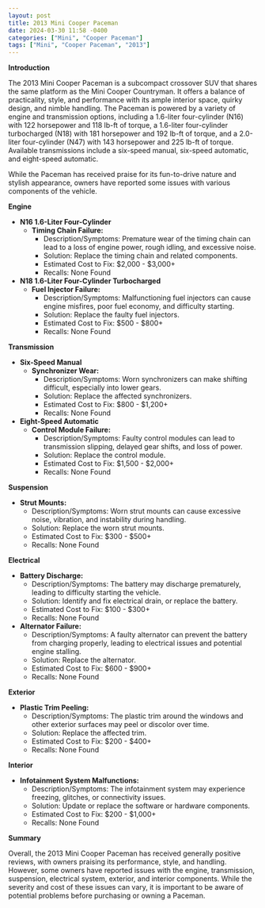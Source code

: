 ```yaml
---
layout: post
title: 2013 Mini Cooper Paceman
date: 2024-03-30 11:58 -0400
categories: ["Mini", "Cooper Paceman"]
tags: ["Mini", "Cooper Paceman", "2013"]
---
```

**Introduction**

The 2013 Mini Cooper Paceman is a subcompact crossover SUV that shares the same platform as the Mini Cooper Countryman. It offers a balance of practicality, style, and performance with its ample interior space, quirky design, and nimble handling. The Paceman is powered by a variety of engine and transmission options, including a 1.6-liter four-cylinder (N16) with 122 horsepower and 118 lb-ft of torque, a 1.6-liter four-cylinder turbocharged (N18) with 181 horsepower and 192 lb-ft of torque, and a 2.0-liter four-cylinder (N47) with 143 horsepower and 225 lb-ft of torque. Available transmissions include a six-speed manual, six-speed automatic, and eight-speed automatic.

While the Paceman has received praise for its fun-to-drive nature and stylish appearance, owners have reported some issues with various components of the vehicle.

**Engine**

* **N16 1.6-Liter Four-Cylinder**
    * **Timing Chain Failure:**
        * Description/Symptoms: Premature wear of the timing chain can lead to a loss of engine power, rough idling, and excessive noise.
        * Solution: Replace the timing chain and related components.
        * Estimated Cost to Fix: $2,000 - $3,000+
        * Recalls: None Found
* **N18 1.6-Liter Four-Cylinder Turbocharged**
    * **Fuel Injector Failure:**
        * Description/Symptoms: Malfunctioning fuel injectors can cause engine misfires, poor fuel economy, and difficulty starting.
        * Solution: Replace the faulty fuel injectors.
        * Estimated Cost to Fix: $500 - $800+
        * Recalls: None Found

**Transmission**

* **Six-Speed Manual**
    * **Synchronizer Wear:**
        * Description/Symptoms: Worn synchronizers can make shifting difficult, especially into lower gears.
        * Solution: Replace the affected synchronizers.
        * Estimated Cost to Fix: $800 - $1,200+
        * Recalls: None Found
* **Eight-Speed Automatic**
    * **Control Module Failure:**
        * Description/Symptoms: Faulty control modules can lead to transmission slipping, delayed gear shifts, and loss of power.
        * Solution: Replace the control module.
        * Estimated Cost to Fix: $1,500 - $2,000+
        * Recalls: None Found

**Suspension**

* **Strut Mounts:**
    * Description/Symptoms: Worn strut mounts can cause excessive noise, vibration, and instability during handling.
    * Solution: Replace the worn strut mounts.
    * Estimated Cost to Fix: $300 - $500+
    * Recalls: None Found

**Electrical**

* **Battery Discharge:**
    * Description/Symptoms: The battery may discharge prematurely, leading to difficulty starting the vehicle.
    * Solution: Identify and fix electrical drain, or replace the battery.
    * Estimated Cost to Fix: $100 - $300+
    * Recalls: None Found
* **Alternator Failure:**
    * Description/Symptoms: A faulty alternator can prevent the battery from charging properly, leading to electrical issues and potential engine stalling.
    * Solution: Replace the alternator.
    * Estimated Cost to Fix: $600 - $900+
    * Recalls: None Found

**Exterior**

* **Plastic Trim Peeling:**
    * Description/Symptoms: The plastic trim around the windows and other exterior surfaces may peel or discolor over time.
    * Solution: Replace the affected trim.
    * Estimated Cost to Fix: $200 - $400+
    * Recalls: None Found

**Interior**

* **Infotainment System Malfunctions:**
    * Description/Symptoms: The infotainment system may experience freezing, glitches, or connectivity issues.
    * Solution: Update or replace the software or hardware components.
    * Estimated Cost to Fix: $200 - $1,000+
    * Recalls: None Found

**Summary**

Overall, the 2013 Mini Cooper Paceman has received generally positive reviews, with owners praising its performance, style, and handling. However, some owners have reported issues with the engine, transmission, suspension, electrical system, exterior, and interior components. While the severity and cost of these issues can vary, it is important to be aware of potential problems before purchasing or owning a Paceman.
